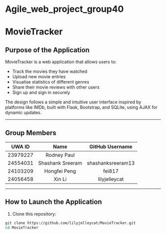 # Agile_web_project_group40
# MovieTracker

## Purpose of the Application
MovieTracker is a web application that allows users to:
- Track the movies they have watched
- Upload new movie entries
- Visualise statistics of different genres
- Share their movie reviews with other users
- Sign up and sign in securely

The design follows a simple and intuitive user interface inspired by platforms like IMDb, built with Flask, Bootstrap, and SQLite, using AJAX for dynamic updates.

---

## Group Members

| UWA ID | Name | GitHub Username |
|:------:|:----:|:---------------:|
| 23979227 | Rodney Paul | |
| 24554031 | Shashank Sreeram |shashanksreeram13  |
| 24103209 | Hongfei Peng | fei817 |
| 24056458 | Xin Li | lilyjelleycat |




---

## How to Launch the Application

1. Clone this repository:

```bash
git clone https://github.com/lilyjelleycat/MovieTracker.git
cd MovieTracker
